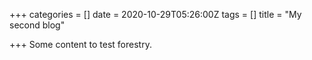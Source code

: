 +++
categories = []
date = 2020-10-29T05:26:00Z
tags = []
title = "My second blog"

+++
Some content to test forestry.

<!--more-->